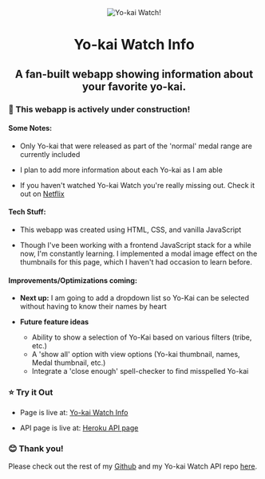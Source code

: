 <div align="center"><img src="https://occ-0-2794-2219.1.nflxso.net/dnm/api/v6/E8vDc_W8CLv7-yMQu8KMEC7Rrr8/AAAABcNPLXTlhdlEFQrrTj7aKzuKHRPOxeGeYX-FTEfsXLz48aguYLZccaznfl24VSqy8uFnK8rD3BQLdM_1nRoagLQKmbP0.jpg?r=178" alt="Yo-kai Watch!" align="center"></div>

<h1 align="center">Yo-kai Watch Info</h1>
<h2 align="center">A fan-built webapp showing information about your favorite yo-kai.</h3>



### :construction: This webapp is actively under construction! ###

#### Some Notes:

- Only Yo-kai that were released as part of the 'normal' medal range are currently included

- I plan to add more information about each Yo-kai as I am able

- If you haven't watched Yo-kai Watch you're really missing out. Check it out on [Netflix](https://www.netflix.com/title/80106136)

#### Tech Stuff:

- This webapp was created using HTML, CSS, and vanilla JavaScript

- Though I've been working with a frontend JavaScript stack for a while now, I'm constantly learning. I implemented a modal image effect on the thumbnails for this page, which I haven't had occasion to learn before.

#### Improvements/Optimizations coming:

- **Next up:** I am going to add a dropdown list so Yo-Kai can be selected without having to know their names by heart

- **Future feature ideas**

  - Ability to show a selection of Yo-Kai based on various filters (tribe, etc.)
  - A 'show all' option with view options (Yo-kai thumbnail, names, Medal thumbnail, etc.)
  - Integrate a 'close enough' spell-checker to find misspelled Yo-kai

### :star: Try it Out

- Page is live at: [Yo-kai Watch Info](https://yokaiapi.netlify.app/)

- API page is live at: [Heroku API page](https://yokai-api.herokuapp.com/)

### :blush: Thank you!

Please check out the rest of my [Github](https://github.com/barbaralaw) and my Yo-kai Watch API repo [here](https://github.com/barbaralaw/yokai-api).

